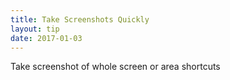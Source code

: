 ```yaml
---
title: Take Screenshots Quickly
layout: tip
date: 2017-01-03
---
```


Take screenshot of whole screen or area shortcuts
